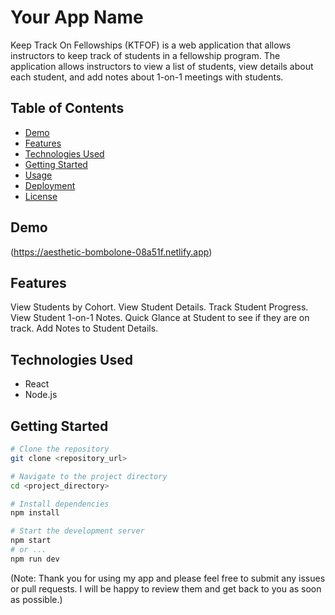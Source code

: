 # Your App Name

Keep Track On Fellowships (KTFOF) is a web application that allows instructors to keep track of students in a fellowship program. The application allows instructors to view a list of students, view details about each student, and add notes about 1-on-1 meetings with students.

## Table of Contents

- [Demo](#demo)
- [Features](#features)
- [Technologies Used](#technologies-used)
- [Getting Started](#getting-started)
- [Usage](#usage)
- [Deployment](#deployment)
- [License](#license)

## Demo

(https://aesthetic-bombolone-08a51f.netlify.app)

## Features

View Students by Cohort.
View Student Details.
Track Student Progress.
View Student 1-on-1 Notes.
Quick Glance at Student to see if they are on track.
Add Notes to Student Details.

## Technologies Used

- React
- Node.js

## Getting Started

```bash
# Clone the repository
git clone <repository_url>

# Navigate to the project directory
cd <project_directory>

# Install dependencies
npm install

# Start the development server
npm start 
# or ...
npm run dev
```

(Note: Thank you for using my app and please feel free to submit any issues or pull requests. I will be happy to review them and get back to you as soon as possible.)
